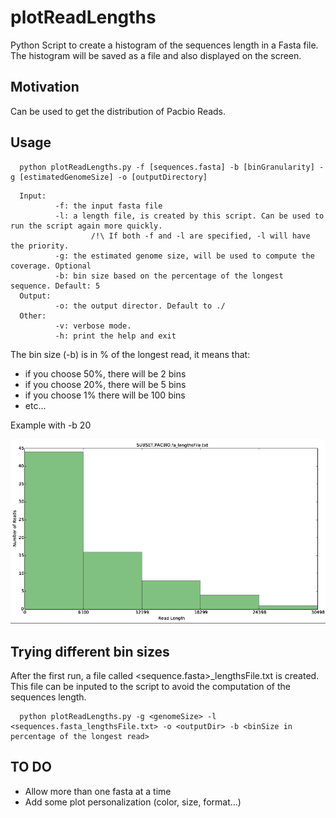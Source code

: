 # plotReadLengths

Python Script to create a histogram of the sequences length in a Fasta file.
The histogram will be saved as a file and also displayed on the screen.

## Motivation

Can be used to get the distribution of Pacbio Reads.

## Usage

````
  python plotReadLengths.py -f [sequences.fasta] -b [binGranularity] -g [estimatedGenomeSize] -o [outputDirectory]
````

````
  Input:
          -f: the input fasta file
          -l: a length file, is created by this script. Can be used to run the script again more quickly.
                  /!\ If both -f and -l are specified, -l will have the priority.
          -g: the estimated genome size, will be used to compute the coverage. Optional
          -b: bin size based on the percentage of the longest sequence. Default: 5
  Output:
          -o: the output director. Default to ./
  Other:
          -v: verbose mode.
          -h: print the help and exit
````


The bin size (-b) is in % of the longest read, it means that: 
- if you choose 50%, there will be 2 bins
- if you choose 20%, there will be 5 bins
- if you choose 1% there will be 100 bins
- etc...

Example with -b 20

![alt text](https://raw.githubusercontent.com/MCorentin/plotReadLengths/master/image.png)

## Trying different bin sizes

After the first run, a file called <sequence.fasta>\_lengthsFile.txt is created. This file can be inputed to the script to avoid the computation of the sequences length.
```
  python plotReadLengths.py -g <genomeSize> -l <sequences.fasta_lengthsFile.txt> -o <outputDir> -b <binSize in percentage of the longest read>
```

## TO DO

 - Allow more than one fasta at a time
 - Add some plot personalization (color, size, format...)